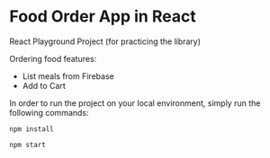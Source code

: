 # Food Order App in React

React Playground Project (for practicing the library)

Ordering food features:
- List meals from Firebase
- Add to Cart

In order to run the project on your local environment, simply run the following commands:

`npm install`

`npm start`
